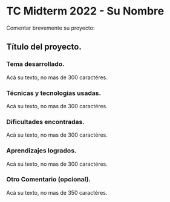 # TC Midterm 2022 - Su Nombre

Comentar brevemente su proyecto:


## Título del proyecto. 


### Tema desarrollado. 

Acá su texto, no mas de 300 caractéres.

### Técnicas y tecnologias usadas. 

Acá su texto, no mas de 300 caractéres.

### Dificultades encontradas. 

Acá su texto, no mas de 300 caractéres.

### Aprendizajes logrados. 

Acá su texto, no mas de 300 caractéres.

### Otro Comentario (opcional).

Acá su texto, no mas de 350 caractéres.